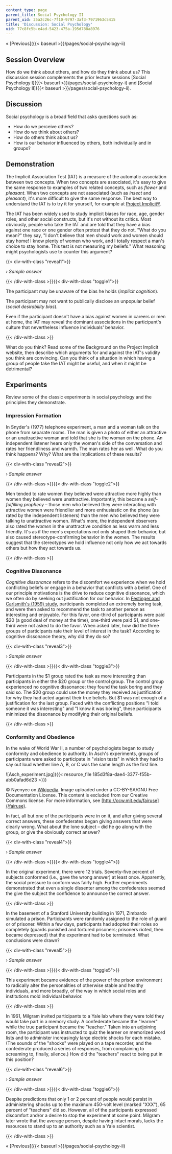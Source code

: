 ```yaml
---
content_type: page
parent_title: Social Psychology II
parent_uid: 25a2c26c-7f10-9797-3af3-7971963c5415
title: 'Discussion: Social Psychology'
uid: 77c8fc5b-e4ad-5423-475a-195d788a8976
---
```


« [Previous]({{< baseurl >}}/pages/social-psychology-ii)

Session Overview
----------------

How do we think about others, and how do they think about us? This discussion session complements the prior lecture sessions [Social Psychology I]({{< baseurl >}}/pages/social-psychology-i) and [Social Psychology II]({{< baseurl >}}/pages/social-psychology-ii).

Discussion
----------

Social psychology is a broad field that asks questions such as:

*   How do we perceive others?
*   How do we think about others?
*   How do others think about us?
*   How is our behavior influenced by others, both individually and in groups?

Demonstration
-------------

The Implicit Association Test (IAT) is a measure of the automatic association between two concepts. When two concepts are associated, it's easy to give the same response to examples of two related concepts, such as _flower_ and _pleasant_. When two concepts are not associated (such as _insect_ and _pleasant_), it's more difficult to give the same response. The best way to understand the IAT is to try it for yourself, for example at [Project Implicit®](https://implicit.harvard.edu/implicit/demo/).

The IAT has been widely used to study implicit biases for race, age, gender roles, and other social constructs, but it's not without its critics. Most obviously, people who take the IAT and are told that they have a bias against one race or one gender often protest that they do not. "What do you mean?" they say, "I don't believe that men should work and women should stay home! I know plenty of women who work, and I totally respect a man's choice to stay home. This test is not measuring my beliefs." What reasoning might psychologists use to counter this argument?

{{< div-with-class "reveal1">}}

› _Sample answer_

{{< /div-with-class >}}{{< div-with-class "toggle1">}}

The participant may be unaware of the bias he holds (_implicit cognition_).

The participant may not want to publically disclose an unpopular belief (_social desirability bias_).

Even if the participant doesn't have a bias against women in careers or men at home, the IAT may reveal the dominant associations in the participant's culture that nevertheless influence individuals' behavior.

{{< /div-with-class >}}

What do you think? Read some of the Background on the Project Implicit website, then describe which arguments for and against the IAT's validity you think are convincing. Can you think of a situation in which having a group of people take the IAT might be useful, and when it might be detrimental?

Experiments
-----------

Review some of the classic experiments in social psychology and the principles they demonstrate.

### Impression Formation

In Snyder's (1977) telephone experiment, a man and a woman talk on the phone from separate rooms. The man is given a photo of either an attractive or an unattractive woman and told that she is the woman on the phone. An independent listener hears only the woman's side of the conversation and rates her friendliness and warmth. The man rates her as well. What do you think happens? Why? What are the implications of these results?

{{< div-with-class "reveal2">}}

› _Sample answer_

{{< /div-with-class >}}{{< div-with-class "toggle2">}}

Men tended to rate women they believed were attractive more highly than women they believed were unattractive. Importantly, this became a _self-fulfilling prophecy_ – those men who believed they were interacting with attractive women were friendlier and more enthusiastic on the phone (as rated by the independent listeners) than the men who believed they were talking to unattractive women. What's more, the independent observers also rated the _women_ in the unattractive condition as less warm and less friendly. It's as if the men's expectations not only shaped their behavior, but also caused stereotype-confirming behavior in the women. The results suggest that the stereotypes we hold influence not only how we act towards others but how they act towards us.

{{< /div-with-class >}}

### Cognitive Dissonance

_Cognitive dissonance_ refers to the discomfort we experience when we hold conflicting beliefs or engage in a behavior that conflicts with a belief. One of our principle motivations is the drive to reduce cognitive dissonance, which we often do by seeking out justification for our behavior. In [Festinger and Carlsmith's (1959) study](http://psychclassics.yorku.ca/Festinger/index.htm), participants completed an extremely boring task, and were then asked to recommend the task to another person as interesting and enjoyable. For this favor, one-third of participants were paid $20 (a good deal of money at the time), one-third were paid $1, and one-third were not asked to do the favor. When asked later, how did the three groups of participants rate their level of interest in the task? According to cognitive dissonance theory, why did they do so?

{{< div-with-class "reveal3">}}

› _Sample answer_

{{< /div-with-class >}}{{< div-with-class "toggle3">}}

Participants in the $1 group rated the task as more interesting than participants in either the $20 group or the control group. The control group experienced no cognitive dissonance: they found the task boring and they said so. The $20 group could use the money they received as justification for why they had acted against their true beliefs. But $1 was not enough of a justification for the last group. Faced with the conflicting positions "I told someone it was interesting" and "I know it was boring", these participants minimized the dissonance by modifying their original beliefs.

{{< /div-with-class >}}

### Conformity and Obedience

In the wake of World War II, a number of psychologists began to study conformity and obedience to authority. In Asch's experiments, groups of participants were asked to participate in "vision tests" in which they had to say out loud whether line A, B, or C was the same length as the first line.

![Asch_experiment.jpg]({{< resource_file 185d3f8a-dae4-3377-f55b-abb0afad6d23 >}})

© Nyenyec on [Wikipedia](http://en.wikipedia.org/wiki/File:Asch_experiment.png). Image uploaded under a CC-BY-SA/GNU Free Documentation License. This content is excluded from our Creative Commons license. For more information, see [http://ocw.mit.edu/fairuse](/fairuse).

In fact, all but one of the participants were in on it, and after giving several correct answers, these confederates began giving answers that were clearly wrong. What about the lone subject – did he go along with the group, or give the obviously correct answer?

{{< div-with-class "reveal4">}}

› _Sample answer_

{{< /div-with-class >}}{{< div-with-class "toggle4">}}

In the original experiment, there were 12 trials. Seventy-five percent of subjects conformed (i.e., gave the wrong answer) at least once. Apparently, the social pressure to conform was fairly high. Further experiments demonstrated that even a single dissenter among the confederates seemed the give the subject the confidence to announce the correct answer.

{{< /div-with-class >}}

In the basement of a Stanford University building in 1971, Zimbardo simulated a prison. Participants were randomly assigned to the role of guard or of prisoner. Within a few days, participants had adopted their roles so completely (guards punished and tortured prisoners; prisoners rioted, then became depressed) that the experiment had to be terminated. What conclusions were drawn?

{{< div-with-class "reveal5">}}

› _Sample answer_

{{< /div-with-class >}}{{< div-with-class "toggle5">}}

This experiment became evidence of the power of the prison environment to radically alter the personalities of otherwise stable and healthy individuals, and more broadly, of the way in which social roles and institutions mold individual behavior.

{{< /div-with-class >}}

In 1961, Milgram invited participants to a Yale lab where they were told they would take part in a memory study. A confederate became the "learner" while the true participant became the "teacher." Taken into an adjoining room, the participant was instructed to quiz the learner on memorized word lists and to administer increasingly large electric shocks for each mistake. (The sounds of the "shocks" were played on a tape recorder, and the confederate produced a series of responses, from complaining to screaming to, finally, silence.) How did the "teachers" react to being put in this position?

{{< div-with-class "reveal6">}}

› _Sample answer_

{{< /div-with-class >}}{{< div-with-class "toggle6">}}

Despite predictions that only 1 or 2 percent of people would persist in administering shocks up to the maximum 450-volt level (marked "XXX"), 65 percent of "teachers" did so. However, all of the participants expressed discomfort and/or a desire to stop the experiment at some point. Milgram later wrote that the average person, despite having intact morals, lacks the resources to stand up to an authority such as a Yale scientist.

{{< /div-with-class >}}

« [Previous]({{< baseurl >}}/pages/social-psychology-ii)